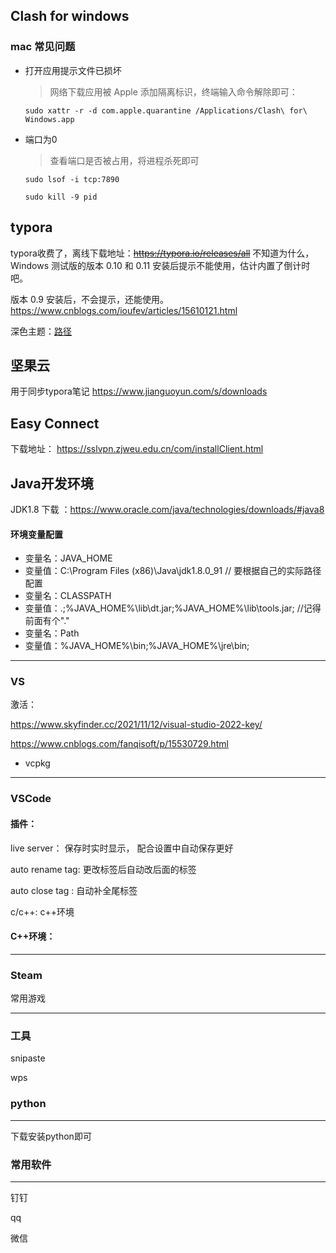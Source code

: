 ## Clash for windows
### mac 常见问题
* 打开应用提示文件已损坏
  > 网络下载应用被 Apple 添加隔离标识，终端输入命令解除即可：
  
  `sudo xattr -r -d com.apple.quarantine /Applications/Clash\ for\ Windows.app`
* 端口为0
  > 查看端口是否被占用，将进程杀死即可

  `sudo lsof -i tcp:7890`
  
  `sudo kill -9 pid`
## typora

typora收费了，离线下载地址：~~https://typora.io/releases/all~~
不知道为什么，Windows 测试版的版本 0.10 和 0.11 安装后提示不能使用，估计内置了倒计时吧。


版本 0.9 安装后，不会提示，还能使用。
https://www.cnblogs.com/ioufev/articles/15610121.html

深色主题：[路径](./dark.css)
## 坚果云
用于同步typora笔记
https://www.jianguoyun.com/s/downloads

## Easy Connect
下载地址： https://sslvpn.zjweu.edu.cn/com/installClient.html

## Java开发环境
JDK1.8 下载 ：https://www.oracle.com/java/technologies/downloads/#java8
#### 环境变量配置
* 变量名：JAVA_HOME
* 变量值：C:\Program Files (x86)\Java\jdk1.8.0_91        // 要根据自己的实际路径配置
* 变量名：CLASSPATH
* 变量值：.;%JAVA_HOME%\lib\dt.jar;%JAVA_HOME%\lib\tools.jar;         //记得前面有个"."
* 变量名：Path
* 变量值：%JAVA_HOME%\bin;%JAVA_HOME%\jre\bin;

---

### VS

激活：

https://www.skyfinder.cc/2021/11/12/visual-studio-2022-key/

https://www.cnblogs.com/fanqisoft/p/15530729.html

* vcpkg

---

### VSCode

#### 插件：

live server： 保存时实时显示， 配合设置中自动保存更好

auto rename tag: 更改标签后自动改后面的标签

auto close tag : 自动补全尾标签

c/c++: c++环境

#### C++环境：



---

### Steam

常用游戏

---

### 工具

snipaste

wps

### python

---

下载安装python即可

### 常用软件

---

钉钉

qq

微信



